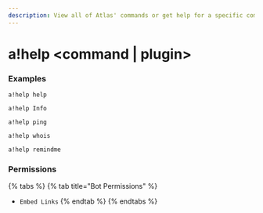 ```yaml
---
description: View all of Atlas' commands or get help for a specific command or plugin.
---
```


# a!help &lt;command \| plugin&gt;

### Examples

```text
a!help help
```

```text
a!help Info
```

```text
a!help ping
```

```text
a!help whois
```

```text
a!help remindme
```

### Permissions

{% tabs %}
{% tab title="Bot Permissions" %}
* `Embed Links`
{% endtab %}
{% endtabs %}

